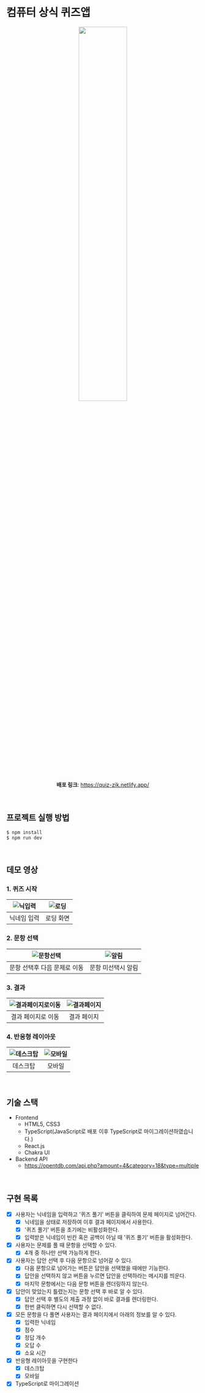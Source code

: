 # 컴퓨터 상식 퀴즈앱

<div align="center">
  <img src='https://github.com/biyamn/Quiz-App/assets/101965666/073258a9-4904-4e04-9c17-d606bece029b' width="50%"/>

**배포 링크**: https://quiz-zik.netlify.app/

</div>

<br />

## 프로젝트 실행 방법

```
$ npm install
$ npm run dev
```

<br />

## 데모 영상

### 1. 퀴즈 시작

| ![닉입력](https://github.com/biyamn/Quiz-App/assets/101965666/a1b6ae39-a790-4d94-b6e2-dc39688faa6d) | ![로딩](https://github.com/biyamn/Quiz-App/assets/101965666/79ce1974-d209-4a15-bdef-bd0ce82b94cb) |
| :-------------------------------------------------------------------------------------------------: | :-----------------------------------------------------------------------------------------------: |
|                                             닉네임 입력                                             |                                          로딩 화면<br />                                          |

### 2. 문항 선택

| ![문항선택](https://github.com/biyamn/Quiz-App/assets/101965666/34f74fc2-54f4-433f-bf49-4e25b4e32c3f) | ![알림](https://github.com/biyamn/Quiz-App/assets/101965666/6f76986d-3349-43d7-9a64-17c1ef2bb657) |
| :---------------------------------------------------------------------------------------------------: | :-----------------------------------------------------------------------------------------------: |
|                                     문항 선택후 다음 문제로 이동                                      |                                     문항 미선택시 알림<br />                                      |

### 3. 결과

| ![결과페이지로이동](https://github.com/biyamn/Quiz-App/assets/101965666/ef5f7970-dd0f-4ca2-aaa6-5bb789cae096) | ![결과페이지](https://github.com/biyamn/Quiz-App/assets/101965666/093dea6a-1914-49c0-90dc-49b7d5b06d8e) |
| :-----------------------------------------------------------------------------------------------------------: | :-----------------------------------------------------------------------------------------------------: |
|                                              결과 페이지로 이동                                               |                                            결과 페이지<br />                                            |

### 4. 반응형 레이아웃

| ![데스크탑](https://github.com/biyamn/Quiz-App/assets/101965666/2e252dd6-2324-4ac4-aa42-eacea742431e) | ![모바일](https://github.com/biyamn/Quiz-App/assets/101965666/bb3f11cc-ff5d-4a66-a012-9c0f867ea99e) |
| :---------------------------------------------------------------------------------------------------: | :-------------------------------------------------------------------------------------------------: |
|                                               데스크탑                                                |                                            모바일<br />                                             |

<br />

## 기술 스택

- Frontend
  - HTML5, CSS3
  - TypeScript(JavaScript로 배포 이후 TypeScript로 마이그레이션하였습니다.)
  - React.js
  - Chakra UI
- Backend API
  - https://opentdb.com/api.php?amount=4&category=18&type=multiple

<br />

## 구현 목록

- [x] 사용자는 닉네임을 입력하고 '퀴즈 풀기' 버튼을 클릭하여 문제 페이지로 넘어간다.
  - [x] 닉네임을 상태로 저장하여 이후 결과 페이지에서 사용한다.
  - [x] '퀴즈 풀기' 버튼을 초기에는 비활성화한다.
  - [x] 입력받은 닉네임이 빈칸 혹은 공백이 아닐 때 '퀴즈 풀기' 버튼을 활성화한다.
- [x] 사용자는 문제를 풀 때 문항을 선택할 수 있다.
  - [x] 4개 중 하나만 선택 가능하게 한다.
- [x] 사용자는 답안 선택 후 다음 문항으로 넘어갈 수 있다.
  - [x] 다음 문항으로 넘어가는 버튼은 답안을 선택했을 때에만 기능한다.
  - [x] 답안을 선택하지 않고 버튼을 누르면 답안을 선택하라는 메시지를 띄운다.
  - [x] 마지막 문항에서는 다음 문항 버튼을 렌더링하지 않는다.
- [x] 답안이 맞았는지 틀렸는지는 문항 선택 후 바로 알 수 있다.
  - [x] 답안 선택 후 별도의 제출 과정 없이 바로 결과를 렌더링한다.
  - [x] 한번 클릭하면 다시 선택할 수 없다.
- [x] 모든 문항을 다 풀면 사용자는 결과 페이지에서 아래의 정보를 알 수 있다.
  - [x] 입력한 닉네임
  - [x] 점수
  - [x] 정답 개수
  - [x] 오답 수
  - [x] 소요 시간
- [x] 반응형 레이아웃을 구현한다
  - [x] 데스크탑
  - [x] 모바일
- [x] TypeScript로 마이그레이션

<br />
